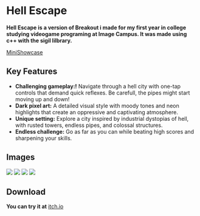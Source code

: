 # Hell Escape

**Hell Escape is a version of Breakout i made for my first year in college studying videogame programing at Image Campus.
It was made using c++ with the sigil lilbrary.**

[MiniShowcase](https://www.youtube.com/watch?v=2G9MGEplsns&ab_channel=Nicol%C3%A1sLe%C3%B3n)

## Key Features
- **Challenging gameplay:!** Navigate through a hell city with one-tap controls that demand quick reflexes. Be carefull, the pipes might start moving up and down!
- **Dark pixel art:** A detailed visual style with moody tones and neon highlights that create an oppressive and captivating atmosphere.
- **Unique setting:** Explore a city inspired by industrial dystopias of hell, with rusted towers, endless pipes, and colossal structures.
- **Endless challenge:** Go as far as you can while beating high scores and sharpening your skills.

## Images
![](https://img.itch.zone/aW1hZ2UvMzEyMTQyMi8xODY1NzEzNS5qcGc=/original/Ekac2y.jpg)
![](https://img.itch.zone/aW1hZ2UvMzEyMTQyMi8xODY1NzEzNy5qcGc=/original/aP64V9.jpg)
![](https://img.itch.zone/aW1hZ2UvMzEyMTQyMi8xODY1NzEzOC5qcGc=/original/E4ZBBd.jpg)
![](https://img.itch.zone/aW1hZ2UvMzEyMTQyMi8xODY1NzEzNi5qcGc=/original/s0FWKl.jpg)

 ## Download
**You can try it at** [itch.io](https://leon-05.itch.io/hell-escape)
